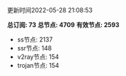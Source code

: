 更新时间2022-05-28 21:08:53

**总订阅: 73**
**总节点: 4709**
**有效节点: 2593**
- ss节点: 2137
- ssr节点: 148
- v2ray节点: 154
- trojan节点: 154
